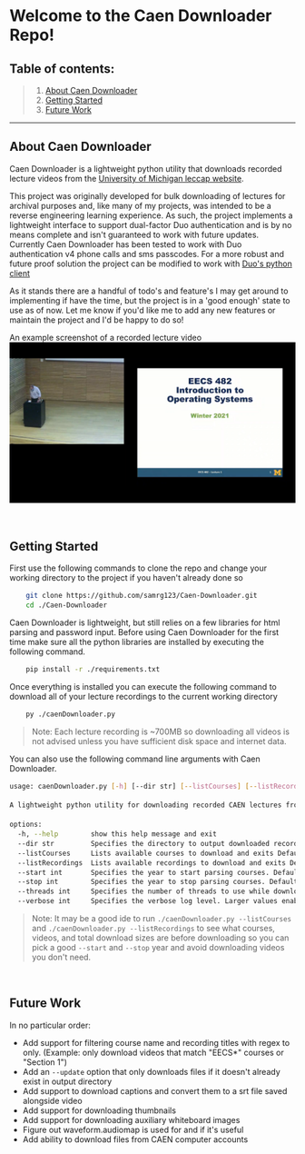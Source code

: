 # Welcome to the Caen Downloader Repo!

**Table of contents:**
---
> 1. [About Caen Downloader](#about)  
> 2. [Getting Started](#gettingStarted)
> 3. [Future Work](#futureWork)
---



<a name="about"></a>
## About Caen Downloader
Caen Downloader is a lightweight python utility that downloads recorded lecture videos from the [University of Michigan leccap website](https://leccap.engin.umich.edu/leccap/).


This project was originally developed for bulk downloading of lectures for archival purposes and, like many of my projects, was intended to be a reverse engineering learning experience. As such, the project implements a lightweight interface to support dual-factor Duo authentication and is by no means complete and isn't guaranteed to work with future updates. Currently Caen Downloader has been tested to work with Duo authentication v4 phone calls and sms passcodes. For a more robust and future proof solution the project can be modified to work with [Duo's python client](https://github.com/duosecurity/duo_client_python/tree/master)     
 
As it stands there are a handful of todo's and feature's I may get around to implementing if have the time, but the project is in a 'good enough' state to use as of now. Let me know if you'd like me to add any new features or maintain the project and I'd be happy to do so!

An example screenshot of a recorded lecture video
![Screenshot](.resources/exampleVideoScreenshot.png)

<br>

<a name="gettingStarted"></a>
## Getting Started
First use the following commands to clone the repo and change your working directory to the project if you haven't already done so 
```bash
    git clone https://github.com/samrg123/Caen-Downloader.git
    cd ./Caen-Downloader
```

Caen Downloader is lightweight, but still relies on a few libraries for html parsing and password input. Before using Caen Downloader for the first time make sure all the python libraries are installed by executing the following command.
```bash
    pip install -r ./requirements.txt
```

Once everything is installed you can execute the following command to download all of your lecture recordings to the current working directory
```bash
    py ./caenDownloader.py
``` 
> Note: Each lecture recording is ~700MB so downloading all videos is not advised unless you have sufficient disk space and internet data.

You can also use the following command line arguments with Caen Downloader. 
```bash
usage: caenDownloader.py [-h] [--dir str] [--listCourses] [--listRecordings] [--start int] [--stop int] [--threads int] [--verbose int]

A lightweight python utility for downloading recorded CAEN lectures from the University of Michigan.

options:
  -h, --help        show this help message and exit
  --dir str         Specifies the directory to output downloaded recordings to. Default [str] = './recordings'
  --listCourses     Lists available courses to download and exits Default = 'False'
  --listRecordings  Lists available recordings to download and exits Default = 'False'
  --start int       Specifies the year to start parsing courses. Default [int] = '2006'
  --stop int        Specifies the year to stop parsing courses. Default [int] = '2024'
  --threads int     Specifies the number of threads to use while downloading. Default [int] = '12'
  --verbose int     Specifies the verbose log level. Larger values enable more verbose output. Log Levels: {'Error': 0, 'Default': 1, 'Verbose': 2} Default [int] = '1'
```
> Note: It may be a good ide to run `./caenDownloader.py --listCourses` and `./caenDownloader.py --listRecordings` to see what courses, videos, and total download sizes are before downloading so you can pick a good `--start` and `--stop` year and avoid downloading videos you don't need. 

<br>

<a name="futureWork"></a>
## Future Work
In no particular order:
- Add support for filtering course name and recording titles with regex to only. (Example: only download videos that match "EECS*" courses or "Section 1")
- Add an `--update` option that only downloads files if it doesn't already exist in output directory
- Add support to download captions and convert them to a srt file saved alongside video
- Add support for downloading thumbnails
- Add support for downloading auxiliary whiteboard images
- Figure out waveform.audiomap is used for and if it's useful
- Add ability to download files from CAEN computer accounts 

